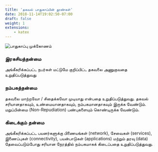 ```yaml
---
title: 'தகவல் பாதுகாப்பின் தூண்கள்'
date: 2018-11-14T19:02:50-07:00
draft: false
weight: 1
extensions:
    - katex
---
```


![பாதுகாப்பு முக்கோணம்](/images/cryptography-ta/security-triad-ta.svg "பாதுகாப்பு முக்கோணம்")

### இரகசியத்தன்மை
அங்கீகரிக்கப்பட்ட நபர்கள் மட்டுமே குறிப்பிட்ட தகவலை அணுகுவதை  உறுதிப்படுத்துவது

### நம்பகத்தன்மை
தகவலை மாற்றவோ / சிதைக்கவோ முடியாது என்பதை உறுதிப்படுத்துவது.
தகவல் சரியானதாகவும், உண்மையானதாகவும், நம்பகமானதாகவும் இருக்க வேண்டும்.
மறுப்பின்மை (Non-Repudiation) பண்புகளையும் கொண்டிருக்க வேண்டும்.

### கிடைக்கும் தன்மை
அங்கீகரிக்கப்பட்ட பயனர்களுக்கு பிணையங்கள் (network), சேவைகள் (services), இணைப்புகள் (connectivity), பயன்பாடுகள் (applications) மற்றும் தரவு (data) தேவைப்படும்போது சரியான நேரத்தில் நம்பகமாகக் கிடைப்பதை உறுதிப்படுத்துவது.